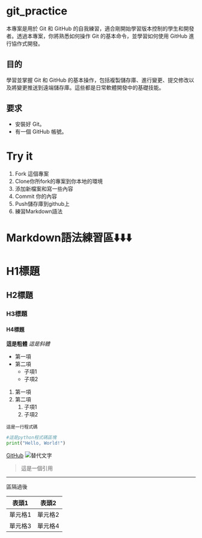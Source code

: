 # git_practice
本專案是用於 Git 和 GitHub 的自我練習，適合剛開始學習版本控制的學生和開發者。透過本專案，你將熟悉如何操作 Git 的基本命令，並學習如何使用 GitHub 進行協作式開發。

## 目的
學習並掌握 Git 和 GitHub 的基本操作，包括複製儲存庫、進行變更、提交修改以及將變更推送到遠端儲存庫。這些都是日常軟體開發中的基礎技能。

## 要求
- 安裝好 Git。
- 有一個 GitHub 帳號。

# Try it
1. Fork 這個專案
2. Clone你所fork的專案到你本地的環境
3. 添加新檔案和寫一些內容
4. Commit 你的內容
5. Push儲存庫到github上
6. 練習Markdown語法

# Markdown語法練習區⬇️⬇️⬇️
# H1標題
## H2標題
### H3標題
#### H4標題
**這是粗體**
*這是斜體*
- 第一項
- 第二項
  * 子項1
  * 子項2
1. 第一項
2. 第二項
   1. 子項1
   2. 子項2

`這是一行程式碼`

```python
#這是python程式碼區塊
print("Hello, World!")
```

[GitHub](https://github.com/)
![替代文字](https://upload.wikimedia.org/wikipedia/commons/4/44/Google-flutter-logo.svg)

> 這是一個引用

---

區隔過後

| 表頭1 | 表頭2 |
| ----- | ----- |
| 單元格1 | 單元格2 |
| 單元格3 | 單元格4 |






